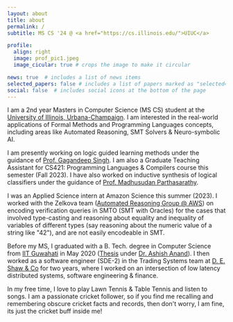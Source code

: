 ```yaml
---
layout: about
title: about
permalink: /
subtitle: MS CS '24 @ <a href="https://cs.illinois.edu/">UIUC</a>

profile:
  align: right
  image: prof_pic1.jpeg
  image_cicular: true # crops the image to make it circular

news: true  # includes a list of news items
selected_papers: false # includes a list of papers marked as "selected={true}"
social: false  # includes social icons at the bottom of the page
---
```


I am a 2nd year Masters in Computer Science (MS CS) student at the [University of Illinois, Urbana-Champaign](https://cs.illinois.edu/). I am interested in the real-world applications of Formal Methods and Programming Languages concepts, including areas like Automated Reasoning, SMT Solvers & Neuro-symbolic AI.

I am presently working on logic guided learning methods under the guidance of [Prof. Gagandeep Singh](https://ggndpsngh.github.io/). I am also a Graduate Teaching Assistant for CS421: Programming Languages & Compilers course this semester (Fall 2023). I have also worked on inductive synthesis of logical classifiers under the guidance of [Prof. Madhusudan Parthasarathy](https://madhu.cs.illinois.edu/).

I was an Applied Science intern at Amazon Science this summer (2023). I worked with the Zelkova team ([Automated Reasoning Group @ AWS](https://www.amazon.science/blog/a-billion-smt-queries-a-day#:~:text=invited%20paper.-,Zelkova,-At%20Amazon%2C%20we)) on encoding verification queries in SMTO (SMT with Oracles) for the cases that involved type-casting and reasoning about equality and inequality of variables of different types (say reasoning about the numeric value of a string like "42"), and are not easily encodeable in SMT.

Before my MS, I graduated with a B. Tech. degree in Computer Science from <a href="https://www.iitg.ac.in/">IIT Guwahati</a> in May 2020 (<a href="/assets/pdf/Senior_Thesis.pdf" target="_blank">Thesis</a> under <a href="https://www.iitg.ac.in/anand.ashish/">Dr. Ashish Anand</a>). I then worked as a software engineer (SDE-2) in the Trading Systems team at <a href="https://www.deshawindia.com/">D. E. Shaw & Co</a> for two years, where I worked on an intersection of low latency distributed systems, software engineering & finance. 

In my free time, I love to play Lawn Tennis & Table Tennis and listen to songs. I am a passionate cricket follower, so if you find me recalling and remembering obscure cricket facts and records, then don't worry, I am fine, its just the cricket buff inside me!
